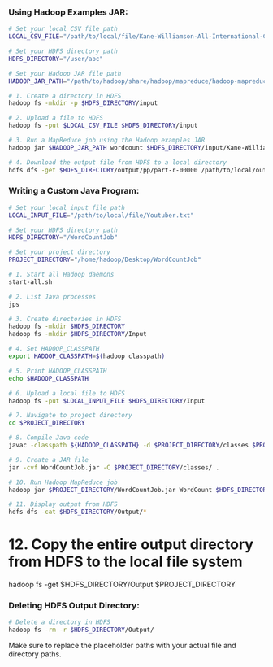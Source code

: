 ### Using Hadoop Examples JAR:

```bash
# Set your local CSV file path
LOCAL_CSV_FILE="/path/to/local/file/Kane-Williamson-All-International-Cricket-Centuries.csv"

# Set your HDFS directory path
HDFS_DIRECTORY="/user/abc"

# Set your Hadoop JAR file path
HADOOP_JAR_PATH="/path/to/hadoop/share/hadoop/mapreduce/hadoop-mapreduce-examples-3.3.6.jar"

# 1. Create a directory in HDFS
hadoop fs -mkdir -p $HDFS_DIRECTORY/input

# 2. Upload a file to HDFS
hadoop fs -put $LOCAL_CSV_FILE $HDFS_DIRECTORY/input

# 3. Run a MapReduce job using the Hadoop examples JAR
hadoop jar $HADOOP_JAR_PATH wordcount $HDFS_DIRECTORY/input/Kane-Williamson-All-International-Cricket-Centuries.csv $HDFS_DIRECTORY/output/pp

# 4. Download the output file from HDFS to a local directory
hdfs dfs -get $HDFS_DIRECTORY/output/pp/part-r-00000 /path/to/local/output/outt.txt
```

### Writing a Custom Java Program:

```bash
# Set your local input file path
LOCAL_INPUT_FILE="/path/to/local/file/Youtuber.txt"

# Set your HDFS directory path
HDFS_DIRECTORY="/WordCountJob"

# Set your project directory
PROJECT_DIRECTORY="/home/hadoop/Desktop/WordCountJob"

# 1. Start all Hadoop daemons
start-all.sh

# 2. List Java processes
jps

# 3. Create directories in HDFS
hadoop fs -mkdir $HDFS_DIRECTORY
hadoop fs -mkdir $HDFS_DIRECTORY/Input

# 4. Set HADOOP_CLASSPATH
export HADOOP_CLASSPATH=$(hadoop classpath)

# 5. Print HADOOP_CLASSPATH
echo $HADOOP_CLASSPATH

# 6. Upload a local file to HDFS
hadoop fs -put $LOCAL_INPUT_FILE $HDFS_DIRECTORY/Input

# 7. Navigate to project directory
cd $PROJECT_DIRECTORY

# 8. Compile Java code
javac -classpath ${HADOOP_CLASSPATH} -d $PROJECT_DIRECTORY/classes $PROJECT_DIRECTORY/WordCount.java

# 9. Create a JAR file
jar -cvf WordCountJob.jar -C $PROJECT_DIRECTORY/classes/ .

# 10. Run Hadoop MapReduce job
hadoop jar $PROJECT_DIRECTORY/WordCountJob.jar WordCount $HDFS_DIRECTORY/Input $HDFS_DIRECTORY/Output

# 11. Display output from HDFS
hdfs dfs -cat $HDFS_DIRECTORY/Output/*
```

# 12. Copy the entire output directory from HDFS to the local file system
hadoop fs -get $HDFS_DIRECTORY/Output $PROJECT_DIRECTORY


### Deleting HDFS Output Directory:

```bash
# Delete a directory in HDFS
hadoop fs -rm -r $HDFS_DIRECTORY/Output/
```

Make sure to replace the placeholder paths with your actual file and directory paths.
